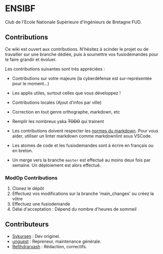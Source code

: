 # ENSIBF
Club de l'Ecole Nationale Supérieure d'Ingénieurs de Bretagne FUD.

## Contributions

Ce wiki est ouvert aux contributions. N'hésitez à scinder le projet ou de travailler sur une branche dédiée, puis à soumettre vos fusiodemandes pour le faire grandir et évoluer.

Les contributions suivantes sont très appréciées :

- Contributions sur votre majeure (la cyberdéfense est sur-représentée pour le moment...)
- Les applis utiles, surtout celles que vous développez !
- Contributions locales (Ajout d'infos par ville)
- Correction en tout genre orthographe, markdown, etc
- Remplir les nombreux yaka ~~TODO~~ qui trainent

- Les contributions doivent respecter les [normes du markdown](https://github.com/DavidAnson/markdownlint/blob/v0.23.1/doc/Rules.md). Pour vous aider, utiliser un linter markdown comme markdownlint sous VSCode.
- Les atomes de code et les fusiodemandes sont à écrire en français ou en breton.

- Un merge vers la branche `master` est effectué au moins deux fois par semaine. Un déploiement est alors effectué.

### ModOp Contributions

1. Clonez le dépôt
2. Effectuez vos modifications sur la branche 'main_changes' ou créez la vôtre
3. Effectuez une fusiodemande
4. Délai d'acceptation : Dépend du nombre d'heures de sommeil

## Contributeurs
- [Sykursen](https://gitlab.com/GuillaumeASSIER) : Dev originel.
- [unguest](https://github.com/unguest) : Repreneur, maintenance générale.
- [Relthdrarxash](https://github.com/relthdrarxash) : Rédaction, correctifs.
